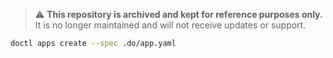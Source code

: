 > ⚠️ **This repository is archived and kept for reference purposes only.**  
> It is no longer maintained and will not receive updates or support.


```sh
doctl apps create --spec .do/app.yaml
```

